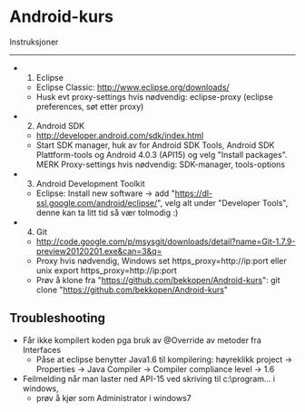 Android-kurs
=========================

Instruksjoner

----
* 1. Eclipse
	- Eclipse Classic: http://www.eclipse.org/downloads/
 	- Husk evt proxy-settings hvis nødvendig: eclipse-proxy (eclipse preferences, søt etter proxy)
* 2. Android SDK
	- http://developer.android.com/sdk/index.html
	- Start SDK manager, huk av for Android SDK Tools, Android SDK Plattform-tools og Android 4.0.3 (API15) og velg "Install packages". MERK Proxy-settings hvis nødvendig: SDK-manager, tools-options
* 3. Android Development Toolkit
	- Eclipse: Install new software -> add "https://dl-ssl.google.com/android/eclipse/", velg alt under "Developer Tools", denne kan ta litt tid så vær tolmodig :)
* 4. Git  
	- http://code.google.com/p/msysgit/downloads/detail?name=Git-1.7.9-preview20120201.exe&can=3&q=
	- Proxy hvis nødvendig, Windows set https_proxy=http://ip:port eller unix export https_proxy=http://ip:port
	- Prøv å klone fra "https://github.com/bekkopen/Android-kurs": git clone "https://github.com/bekkopen/Android-kurs"

Troubleshooting
----
* Får ikke kompilert koden pga bruk av @Override av metoder fra Interfaces
	- Påse at eclipse benytter Java1.6 til kompilering: høyreklikk project -> Properties -> Java Compiler -> Compiler compliance level -> 1.6
* Feilmelding når man laster ned API-15 ved skriving til c:\program... i windows, 
	- prøv å kjør som Administrator i windows7 
